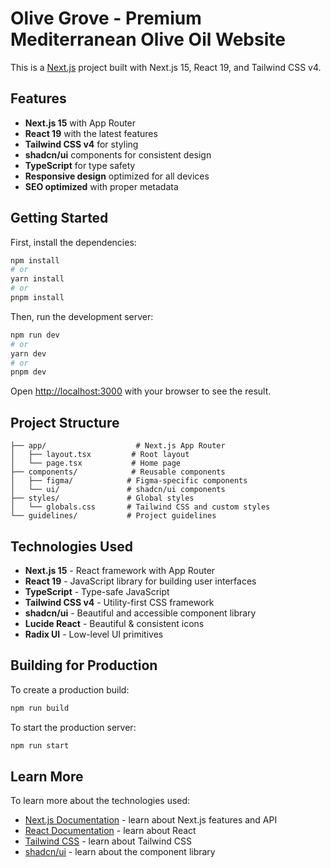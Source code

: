 # Olive Grove - Premium Mediterranean Olive Oil Website

This is a [Next.js](https://nextjs.org) project built with Next.js 15, React 19, and Tailwind CSS v4.

## Features

- **Next.js 15** with App Router
- **React 19** with the latest features
- **Tailwind CSS v4** for styling
- **shadcn/ui** components for consistent design
- **TypeScript** for type safety
- **Responsive design** optimized for all devices
- **SEO optimized** with proper metadata

## Getting Started

First, install the dependencies:

```bash
npm install
# or
yarn install
# or
pnpm install
```

Then, run the development server:

```bash
npm run dev
# or
yarn dev
# or
pnpm dev
```

Open [http://localhost:3000](http://localhost:3000) with your browser to see the result.

## Project Structure

```
├── app/                    # Next.js App Router
│   ├── layout.tsx         # Root layout
│   └── page.tsx           # Home page
├── components/            # Reusable components
│   ├── figma/            # Figma-specific components
│   └── ui/               # shadcn/ui components
├── styles/               # Global styles
│   └── globals.css       # Tailwind CSS and custom styles
└── guidelines/           # Project guidelines
```

## Technologies Used

- **Next.js 15** - React framework with App Router
- **React 19** - JavaScript library for building user interfaces
- **TypeScript** - Type-safe JavaScript
- **Tailwind CSS v4** - Utility-first CSS framework
- **shadcn/ui** - Beautiful and accessible component library
- **Lucide React** - Beautiful & consistent icons
- **Radix UI** - Low-level UI primitives

## Building for Production

To create a production build:

```bash
npm run build
```

To start the production server:

```bash
npm run start
```

## Learn More

To learn more about the technologies used:

- [Next.js Documentation](https://nextjs.org/docs) - learn about Next.js features and API
- [React Documentation](https://react.dev) - learn about React
- [Tailwind CSS](https://tailwindcss.com) - learn about Tailwind CSS
- [shadcn/ui](https://ui.shadcn.com) - learn about the component library